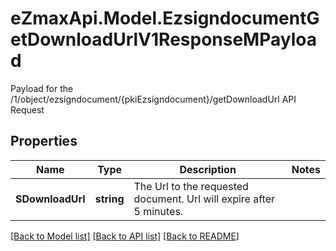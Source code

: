 # eZmaxApi.Model.EzsigndocumentGetDownloadUrlV1ResponseMPayload
Payload for the /1/object/ezsigndocument/{pkiEzsigndocument}/getDownloadUrl API Request

## Properties

Name | Type | Description | Notes
------------ | ------------- | ------------- | -------------
**SDownloadUrl** | **string** | The Url to the requested document.  Url will expire after 5 minutes. | 

[[Back to Model list]](../README.md#documentation-for-models) [[Back to API list]](../README.md#documentation-for-api-endpoints) [[Back to README]](../README.md)

